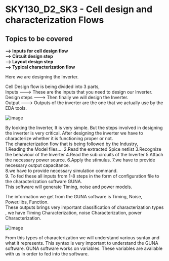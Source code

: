 #  SKY130_D2_SK3 - Cell design and characterization Flows
##  Topics to be covered
**--> Inputs for cell design flow**   
**--> Circuit design step**  
**--> Layout design step**    
**--> Typical characterization flow**    


Here we are designing the Inverter.

Cell Design flow is being divided into 3 parts,   
Inputs --->  These are the inputs that you need to design our Inverter.   
Design steps ---> Then finally we will design the Inverter.    
Output --->  Outputs of the inverter are the one that we actually use by the EDA tools.   

![image](https://github.com/Gayathri4801/NASSCOM-VSD-IAT/assets/163323618/a27383b0-6263-407a-addb-2bf6f958f922)

By looking the Inverter, It is very simple. But the steps involved in designing the inverter is very critical. After designing the inverter we have to characterize whether it is functioning proper or not.   
The characterization flow that is being followed by the Industry,    
1.Reading the Model files....
2.Read the extracted Spice netlist
3.Recognize the behaviour of the Inverter
4.Read the sub circuits of the Inverter
5.Attach the necessary power source.
6.Apply the stimulus.
7.we have to provide necessary output capacitance.   
8.we have to provide necessary simulation command.  
9. To fed these all inputs from 1-8 steps in the form of configuration file to the characterization software GUNA.  
This software will generate Timing, noise and power models.

The information we get from the GUNA software is Timing, Noise, Power.libs, Function.   
These outputs brings very important classification of characterization types , we have Timing Characterization, noise Characterization, power Characterization.

![image](https://github.com/Gayathri4801/NASSCOM-VSD-IAT/assets/163323618/3b650ee8-5280-427d-b99f-403ca88677cd)

From this types of characterization we will understand various syntax and what it represents. This syntax is very important to understand the GUNA software. 
GUNA software works on variables. These variables are available with us in order to fed into the software.  
